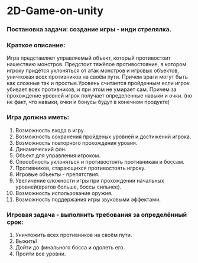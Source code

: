 # 2D-Game-on-unity
 ### Постановка задачи: создание игры - инди стрелялка.
 
### Краткое описание:
Игра представляет управляемый объект, который противостоит нашествию монстров. Предстоит тяжёлое противостояние, в котором игроку придётся уклоняться от атак монстров и игровых объектов, уничтожая всех противников на своём пути. Причем  враги могут быть как сложные так и простые.Уровень считается пройденным если игрок убивает всех противников, и при этом не умирает сам. Причем за прохождение уровней игрок получает определенные навыки и очки. (но не факт, что навыки, очки и бонусы будут в конечном продукте)

### Игра должна иметь:
1. Возможность входа в игру.
2. Возможность сохранения пройденых уровней и достижений игрока.
3. Возможность повторного прохождения уровня.
4. Динамический фон.
5. Объект для управления игроком.
6. Способность уклоняться и противостоять противникам и боссам.
7. Противников, старающихся противостоять игроку.
8. Игровые объекты - препятствия.
9. Увеличение сложности игры при прохождении начальных уровней(врагов больше, боссы сильнее).
10. Возможность использование оружия.
11. Возможность поддержания игры звуковыми эффектами.
 
 ### Игровая задача - выполнить требования за определённый срок:
 1. Уничтожить всех противников на своём пути.
 2. Выжить!
 3. Дойти до финального босса и одолеть его.
 4. Пройти все уровни.

